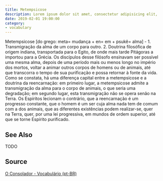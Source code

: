```yaml
---
title: Metempsicose
description: Lorem ipsum dolor sit amet, consectetur adipisicing elit, sed do eiusmod tempor incididunt ut labore et dolore magna aliqua.  TODO
date: 2019-02-01 19:00:00
category:
- vocabulary
---
```


Metempsicose [do grego: meta= mudança + en= em + psukê= alma] - 1. Transmigração da alma de um corpo para outro. 2. Doutrina filosófica de origem indiana, transportada para o Egito, de onde mais tarde Pitágoras a importou para a Grécia. Os discípulos desse filósofo ensinavam ser possível uma mesma alma, depois de uma período mais ou menos longo no império dos mortos, voltar a animar outros corpos de homens ou de animais, até que transcorra o tempo de sua purificação e possa retornar à fonte da vida. Como se constata, há uma diferença capital entre a metempsicose e a doutrina da reencarnação: em primeiro lugar, a metempsicose admite a transmigração da alma para o corpo de animais, o que seria uma degradação; em segundo lugar, esta transmigração não se opera senão na Terra. Os Espíritos lecionam o contrário, que a reencarnação é um progresso constante, que o homem é um ser cuja alma nada tem de comum com a dos animais, que as diferentes existências podem realizar-se, quer na Terra, quer, por uma lei progressiva, em mundos de ordem superior, até que se torne Espírito purificado.

## See Also
TODO

## Source
[O Consolador - Vocabulário (pt-BR)](http://www.oconsolador.com.br/linkfixo/vocabulario/principal.html)
